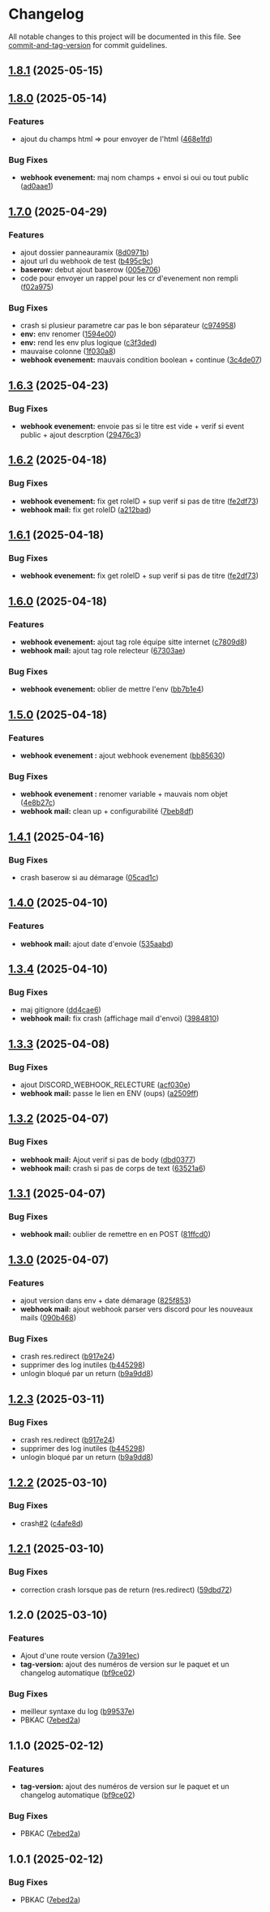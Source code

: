 # Changelog

All notable changes to this project will be documented in this file. See [commit-and-tag-version](https://github.com/absolute-version/commit-and-tag-version) for commit guidelines.

## [1.8.1](https://github.com/Parti-Equinoxe/equinoxe_api/compare/v1.8.0...v1.8.1) (2025-05-15)

## [1.8.0](https://github.com/Parti-Equinoxe/equinoxe_api/compare/v1.7.0...v1.8.0) (2025-05-14)


### Features

* ajout du champs html => pour envoyer de l'html ([468e1fd](https://github.com/Parti-Equinoxe/equinoxe_api/commit/468e1fd8b502be037dee469b8147c6af9cd7253b))


### Bug Fixes

* **webhook evenement:** maj nom champs + envoi si oui ou tout public ([ad0aae1](https://github.com/Parti-Equinoxe/equinoxe_api/commit/ad0aae160140be9b87d1048ccd31a1032e14f4f2))

## [1.7.0](https://github.com/Parti-Equinoxe/equinoxe_api/compare/v1.6.3...v1.7.0) (2025-04-29)


### Features

* ajout dossier panneauramix ([8d0971b](https://github.com/Parti-Equinoxe/equinoxe_api/commit/8d0971ba0d2575eff720a368e04046db33bca70e))
* ajout url du webhook de test ([b495c9c](https://github.com/Parti-Equinoxe/equinoxe_api/commit/b495c9cedf3004eaa4f7d35eff99116f47106712))
* **baserow:** debut ajout baserow ([005e706](https://github.com/Parti-Equinoxe/equinoxe_api/commit/005e7069fd20d06e9c8cc97cf4a8bfbec88d1963))
* code pour envoyer un rappel pour les cr d'evenement non rempli ([f02a975](https://github.com/Parti-Equinoxe/equinoxe_api/commit/f02a975ba19f87a61da35d5fe50c520fa0fc55b4))


### Bug Fixes

* crash si plusieur parametre car pas le bon séparateur ([c974958](https://github.com/Parti-Equinoxe/equinoxe_api/commit/c9749588bebb01a17e075009d242a7916b581bfd))
* **env:** env renomer ([1594e00](https://github.com/Parti-Equinoxe/equinoxe_api/commit/1594e006588a823db828197e6d2c975171f2881c))
* **env:** rend les env plus logique ([c3f3ded](https://github.com/Parti-Equinoxe/equinoxe_api/commit/c3f3ded8510bf8b4c249f29aa1a13b31cf24ce39))
* mauvaise colonne ([1f030a8](https://github.com/Parti-Equinoxe/equinoxe_api/commit/1f030a823662ca30b277c1834af4ab6d1f2cf928))
* **webhook evenement:** mauvais condition boolean + continue ([3c4de07](https://github.com/Parti-Equinoxe/equinoxe_api/commit/3c4de07a972fb0411bd3289731d78a87f7ace08f))

## [1.6.3](https://github.com/Parti-Equinoxe/equinoxe_api/compare/v1.6.2...v1.6.3) (2025-04-23)


### Bug Fixes

* **webhook evenement:** envoie pas si le titre est vide + verif si event public + ajout descrption ([29476c3](https://github.com/Parti-Equinoxe/equinoxe_api/commit/29476c357ec343c6e093f47703f33ec146b9ff94))

## [1.6.2](https://github.com/Parti-Equinoxe/equinoxe_api/compare/v1.6.0...v1.6.2) (2025-04-18)


### Bug Fixes

* **webhook evenement:** fix get roleID + sup verif si pas de titre ([fe2df73](https://github.com/Parti-Equinoxe/equinoxe_api/commit/fe2df73e872df730cdd2811f3129e56228837507))
* **webhook mail:** fix get roleID ([a212bad](https://github.com/Parti-Equinoxe/equinoxe_api/commit/a212bad06f01255b1923bb0207dcab71349827fa))

## [1.6.1](https://github.com/Parti-Equinoxe/equinoxe_api/compare/v1.6.0...v1.6.1) (2025-04-18)


### Bug Fixes

* **webhook evenement:** fix get roleID + sup verif si pas de titre ([fe2df73](https://github.com/Parti-Equinoxe/equinoxe_api/commit/fe2df73e872df730cdd2811f3129e56228837507))

## [1.6.0](https://github.com/Parti-Equinoxe/equinoxe_api/compare/v1.5.0...v1.6.0) (2025-04-18)


### Features

* **webhook evenement:** ajout tag role équipe sitte internet ([c7809d8](https://github.com/Parti-Equinoxe/equinoxe_api/commit/c7809d8409d850b683e066cab3a336c2123f1047))
* **webhook mail:** ajout tag role relecteur ([67303ae](https://github.com/Parti-Equinoxe/equinoxe_api/commit/67303aedd94258c58a5204846c1fd48ded379ad4))


### Bug Fixes

* **webhook evenement:** oblier de mettre l'env ([bb7b1e4](https://github.com/Parti-Equinoxe/equinoxe_api/commit/bb7b1e4a492d26548802c754d1d6eb792af3c0db))

## [1.5.0](https://github.com/Parti-Equinoxe/equinoxe_api/compare/v1.4.1...v1.5.0) (2025-04-18)


### Features

* **webhook evenement :** ajout webhook evenement ([bb85630](https://github.com/Parti-Equinoxe/equinoxe_api/commit/bb85630c2b6dd1a050f0662dc5d5b997fe005202))


### Bug Fixes

* **webhook evenement :** renomer variable + mauvais nom objet ([4e8b27c](https://github.com/Parti-Equinoxe/equinoxe_api/commit/4e8b27cfac1d08cad2b446c6a4a5fd1e4c7aa1ae))
* **webhook mail:** clean up + configurabilité ([7beb8df](https://github.com/Parti-Equinoxe/equinoxe_api/commit/7beb8dfbb0ef1f38c8ef7de4491f0941b1a30e54))

## [1.4.1](https://github.com/Parti-Equinoxe/equinoxe_api/compare/v1.4.0...v1.4.1) (2025-04-16)


### Bug Fixes

* crash baserow si au démarage ([05cad1c](https://github.com/Parti-Equinoxe/equinoxe_api/commit/05cad1cacc132b0e8b2e112a77b083bd50c2f2c1))

## [1.4.0](https://github.com/Parti-Equinoxe/equinoxe_api/compare/v1.3.4...v1.4.0) (2025-04-10)


### Features

* **webhook mail:** ajout date d'envoie ([535aabd](https://github.com/Parti-Equinoxe/equinoxe_api/commit/535aabd3e2baaa3dae21a745aed10f7e2edf1f89))

## [1.3.4](https://github.com/Parti-Equinoxe/equinoxe_api/compare/v1.3.3...v1.3.4) (2025-04-10)


### Bug Fixes

* maj gitignore ([dd4cae6](https://github.com/Parti-Equinoxe/equinoxe_api/commit/dd4cae64fa6217eb91fa364011f554eea554fbf3))
* **webhook mail:** fix crash (affichage mail d'envoi) ([3984810](https://github.com/Parti-Equinoxe/equinoxe_api/commit/39848107af8a166f1d6a0b4c350f1e48da6f2e54))

## [1.3.3](https://github.com/Parti-Equinoxe/equinoxe_api/compare/v1.3.2...v1.3.3) (2025-04-08)


### Bug Fixes

* ajout DISCORD_WEBHOOK_RELECTURE ([acf030e](https://github.com/Parti-Equinoxe/equinoxe_api/commit/acf030e94e921915f004bca6acb2c2f5627442e8))
* **webhook mail:** passe le lien en ENV (oups) ([a2509ff](https://github.com/Parti-Equinoxe/equinoxe_api/commit/a2509ff7eadd95a6ebd6f5c11efe4b7d4492173c))

## [1.3.2](https://github.com/Parti-Equinoxe/equinoxe_api/compare/v1.3.1...v1.3.2) (2025-04-07)


### Bug Fixes

* **webhook mail:** Ajout verif si pas de body ([dbd0377](https://github.com/Parti-Equinoxe/equinoxe_api/commit/dbd03775f3464ab514d016877a35020e04f36550))
* **webhook mail:** crash si pas de corps de text ([63521a6](https://github.com/Parti-Equinoxe/equinoxe_api/commit/63521a6d1b6e759ce5178f904cd1ae1b77ae061e))

## [1.3.1](https://github.com/Parti-Equinoxe/equinoxe_api/compare/v1.3.0...v1.3.1) (2025-04-07)


### Bug Fixes

* **webhook mail:** oublier de remettre en en POST ([81ffcd0](https://github.com/Parti-Equinoxe/equinoxe_api/commit/81ffcd07c56a184befb42d1ef98d2f02c344031a))

## [1.3.0](https://github.com/Parti-Equinoxe/equinoxe_api/compare/v1.2.2...v1.3.0) (2025-04-07)


### Features

* ajout version dans env + date démarage ([825f853](https://github.com/Parti-Equinoxe/equinoxe_api/commit/825f8538ebddc7e45bc05b92f42d6f19377f080e))
* **webhook mail:** ajout webhook parser vers discord pour les nouveaux mails ([090b468](https://github.com/Parti-Equinoxe/equinoxe_api/commit/090b4682818f157963e5c5d9412b1f0dd0f8389c))


### Bug Fixes

* crash res.redirect ([b917e24](https://github.com/Parti-Equinoxe/equinoxe_api/commit/b917e24ecbf408083099ef9a94dd6a3e1b56ba06))
* supprimer des log inutiles ([b445298](https://github.com/Parti-Equinoxe/equinoxe_api/commit/b4452989391e709c6696e14b6417d3907e27a8c4))
* unlogin bloqué par un return ([b9a9dd8](https://github.com/Parti-Equinoxe/equinoxe_api/commit/b9a9dd83f0503fb32a03982de89abd72aaa9f43a))

## [1.2.3](https://github.com/Parti-Equinoxe/equinoxe_api/compare/v1.2.2...v1.2.3) (2025-03-11)


### Bug Fixes

* crash res.redirect ([b917e24](https://github.com/Parti-Equinoxe/equinoxe_api/commit/b917e24ecbf408083099ef9a94dd6a3e1b56ba06))
* supprimer des log inutiles ([b445298](https://github.com/Parti-Equinoxe/equinoxe_api/commit/b4452989391e709c6696e14b6417d3907e27a8c4))
* unlogin bloqué par un return ([b9a9dd8](https://github.com/Parti-Equinoxe/equinoxe_api/commit/b9a9dd83f0503fb32a03982de89abd72aaa9f43a))

## [1.2.2](https://github.com/Parti-Equinoxe/equinoxe_api/compare/v1.2.1...v1.2.2) (2025-03-10)


### Bug Fixes

* crash[#2](https://github.com/Parti-Equinoxe/equinoxe_api/issues/2) ([c4afe8d](https://github.com/Parti-Equinoxe/equinoxe_api/commit/c4afe8d28e4f6090853ca5175bf8d25f8ff2b9a3))

## [1.2.1](https://github.com/Parti-Equinoxe/equinoxe_api/compare/v1.2.0...v1.2.1) (2025-03-10)


### Bug Fixes

* correction crash lorsque pas de return (res.redirect) ([59dbd72](https://github.com/Parti-Equinoxe/equinoxe_api/commit/59dbd72d8d9dfa55ae2e00c96e1b9f113fdf8da3))

## 1.2.0 (2025-03-10)


### Features

* Ajout d'une route version ([7a391ec](https://github.com/Parti-Equinoxe/equinoxe_api/commit/7a391ecbbcbf362effee42e33839f292bb512c24))
* **tag-version:** ajout des numéros de version sur le paquet et un changelog automatique ([bf9ce02](https://github.com/Parti-Equinoxe/equinoxe_api/commit/bf9ce02d8198c8c716e52cd8cdfe3e5c3c977596))


### Bug Fixes

* meilleur syntaxe du log ([b99537e](https://github.com/Parti-Equinoxe/equinoxe_api/commit/b99537e84d1413f13c3421f0b5432e916b67e7cd))
* PBKAC ([7ebed2a](https://github.com/Parti-Equinoxe/equinoxe_api/commit/7ebed2a02c4659c3eb501cb341671abcbdf424a9))

## 1.1.0 (2025-02-12)


### Features

* **tag-version:** ajout des numéros de version sur le paquet et un changelog automatique ([bf9ce02](https://github.com/Parti-Equinoxe/equinoxe_api/commit/bf9ce02d8198c8c716e52cd8cdfe3e5c3c977596))


### Bug Fixes

* PBKAC ([7ebed2a](https://github.com/Parti-Equinoxe/equinoxe_api/commit/7ebed2a02c4659c3eb501cb341671abcbdf424a9))

## 1.0.1 (2025-02-12)


### Bug Fixes

* PBKAC ([7ebed2a](https://github.com/Parti-Equinoxe/equinoxe_api/commit/7ebed2a02c4659c3eb501cb341671abcbdf424a9))
